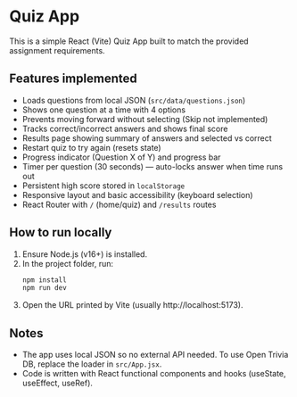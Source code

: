 # Quiz App

This is a simple React (Vite) Quiz App built to match the provided assignment requirements.

## Features implemented
- Loads questions from local JSON (`src/data/questions.json`)
- Shows one question at a time with 4 options
- Prevents moving forward without selecting (Skip not implemented)
- Tracks correct/incorrect answers and shows final score
- Results page showing summary of answers and selected vs correct
- Restart quiz to try again (resets state)
- Progress indicator (Question X of Y) and progress bar
- Timer per question (30 seconds) — auto-locks answer when time runs out
- Persistent high score stored in `localStorage`
- Responsive layout and basic accessibility (keyboard selection)
- React Router with `/` (home/quiz) and `/results` routes

## How to run locally
1. Ensure Node.js (v16+) is installed.
2. In the project folder, run:
   ```bash
   npm install
   npm run dev
   ```
3. Open the URL printed by Vite (usually http://localhost:5173).

## Notes
- The app uses local JSON so no external API needed. To use Open Trivia DB, replace the loader in `src/App.jsx`.
- Code is written with React functional components and hooks (useState, useEffect, useRef).

